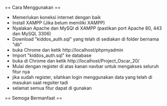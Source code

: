 == Cara Menggunakan ==

- Memerlukan koneksi internet dengan baik
- Install XAMPP (Jika belum memiliki XAMPP)
- Nyalakan Apache dan MySQl di XAMPP (pastikan port Apache 80, 443 dan MySQL 3306)
- Download "kiddos_auth.sql" yang telah di sediakan di folder bernama "db"
- buka Chrome dan ketik http://localhost/phpmyadmin
- Import "kiddos_auth.sql" ke database
- buka di Chrome dan ketik http://localhost/Project_Oscar_20/
- Mulai dengan register di atas kanan navbar untuk mengakses seluruh fitur nya
- jika sudah register, silahkan login menggunakan data yang telah di masukan saat regsiter tadi
- selamat semua fitur dapat di gunakan

== Semoga Bermanfaat ==
